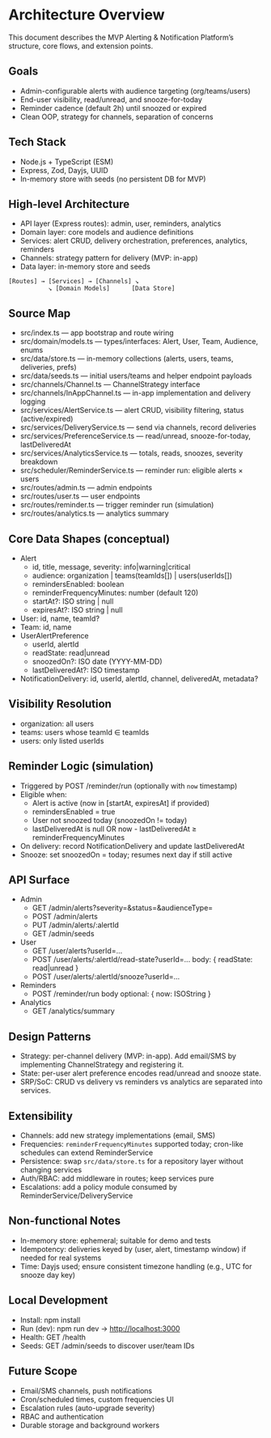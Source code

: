 # Architecture Overview

This document describes the MVP Alerting & Notification Platform’s structure, core flows, and extension points.

## Goals

- Admin-configurable alerts with audience targeting (org/teams/users)
- End-user visibility, read/unread, and snooze-for-today
- Reminder cadence (default 2h) until snoozed or expired
- Clean OOP, strategy for channels, separation of concerns

## Tech Stack

- Node.js + TypeScript (ESM)
- Express, Zod, Dayjs, UUID
- In-memory store with seeds (no persistent DB for MVP)

## High-level Architecture

- API layer (Express routes): admin, user, reminders, analytics
- Domain layer: core models and audience definitions
- Services: alert CRUD, delivery orchestration, preferences, analytics, reminders
- Channels: strategy pattern for delivery (MVP: in-app)
- Data layer: in-memory store and seeds

```text
[Routes] → [Services] → [Channels] ↘
           ↘ [Domain Models]      [Data Store]
```

## Source Map

- src/index.ts — app bootstrap and route wiring
- src/domain/models.ts — types/interfaces: Alert, User, Team, Audience, enums
- src/data/store.ts — in-memory collections (alerts, users, teams, deliveries, prefs)
- src/data/seeds.ts — initial users/teams and helper endpoint payloads
- src/channels/Channel.ts — ChannelStrategy interface
- src/channels/InAppChannel.ts — in-app implementation and delivery logging
- src/services/AlertService.ts — alert CRUD, visibility filtering, status (active/expired)
- src/services/DeliveryService.ts — send via channels, record deliveries
- src/services/PreferenceService.ts — read/unread, snooze-for-today, lastDeliveredAt
- src/services/AnalyticsService.ts — totals, reads, snoozes, severity breakdown
- src/scheduler/ReminderService.ts — reminder run: eligible alerts × users
- src/routes/admin.ts — admin endpoints
- src/routes/user.ts — user endpoints
- src/routes/reminder.ts — trigger reminder run (simulation)
- src/routes/analytics.ts — analytics summary

## Core Data Shapes (conceptual)

- Alert
  - id, title, message, severity: info|warning|critical
  - audience: organization | teams(teamIds[]) | users(userIds[])
  - remindersEnabled: boolean
  - reminderFrequencyMinutes: number (default 120)
  - startAt?: ISO string | null
  - expiresAt?: ISO string | null
- User: id, name, teamId?
- Team: id, name
- UserAlertPreference
  - userId, alertId
  - readState: read|unread
  - snoozedOn?: ISO date (YYYY-MM-DD)
  - lastDeliveredAt?: ISO timestamp
- NotificationDelivery: id, userId, alertId, channel, deliveredAt, metadata?

## Visibility Resolution

- organization: all users
- teams: users whose teamId ∈ teamIds
- users: only listed userIds

## Reminder Logic (simulation)

- Triggered by POST /reminder/run (optionally with `now` timestamp)
- Eligible when:
  - Alert is active (now in [startAt, expiresAt] if provided)
  - remindersEnabled = true
  - User not snoozed today (snoozedOn != today)
  - lastDeliveredAt is null OR now - lastDeliveredAt ≥ reminderFrequencyMinutes
- On delivery: record NotificationDelivery and update lastDeliveredAt
- Snooze: set snoozedOn = today; resumes next day if still active

## API Surface

- Admin
  - GET /admin/alerts?severity=&status=&audienceType=
  - POST /admin/alerts
  - PUT /admin/alerts/:alertId
  - GET /admin/seeds
- User
  - GET /user/alerts?userId=...
  - POST /user/alerts/:alertId/read-state?userId=...  body: { readState: read|unread }
  - POST /user/alerts/:alertId/snooze?userId=...
- Reminders
  - POST /reminder/run  body optional: { now: ISOString }
- Analytics
  - GET /analytics/summary

## Design Patterns

- Strategy: per-channel delivery (MVP: in-app). Add email/SMS by implementing ChannelStrategy and registering it.
- State: per-user alert preference encodes read/unread and snooze state.
- SRP/SoC: CRUD vs delivery vs reminders vs analytics are separated into services.

## Extensibility

- Channels: add new strategy implementations (email, SMS)
- Frequencies: `reminderFrequencyMinutes` supported today; cron-like schedules can extend ReminderService
- Persistence: swap `src/data/store.ts` for a repository layer without changing services
- Auth/RBAC: add middleware in routes; keep services pure
- Escalations: add a policy module consumed by ReminderService/DeliveryService

## Non-functional Notes

- In-memory store: ephemeral; suitable for demo and tests
- Idempotency: deliveries keyed by (user, alert, timestamp window) if needed for real systems
- Time: Dayjs used; ensure consistent timezone handling (e.g., UTC for snooze day key)

## Local Development

- Install: npm install
- Run (dev): npm run dev → <http://localhost:3000>
- Health: GET /health
- Seeds: GET /admin/seeds to discover user/team IDs

## Future Scope

- Email/SMS channels, push notifications
- Cron/scheduled times, custom frequencies UI
- Escalation rules (auto-upgrade severity)
- RBAC and authentication
- Durable storage and background workers
